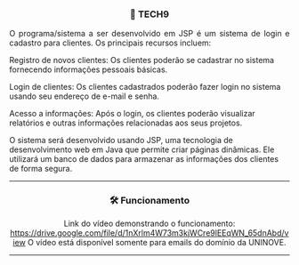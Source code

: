 <h3 align="center"> 🚀 TECH9 </h3>
<p align="justify">O programa/sistema a ser desenvolvido em JSP é um sistema de login e cadastro para clientes. Os principais recursos incluem:

Registro de novos clientes: Os clientes poderão se cadastrar no sistema fornecendo informações pessoais básicas.

Login de clientes: Os clientes cadastrados poderão fazer login no sistema usando seu endereço de e-mail e senha.

Acesso a informações: Após o login, os clientes poderão visualizar relatórios e outras informações relacionadas aos seus projetos.

O sistema será desenvolvido usando JSP, uma tecnologia de desenvolvimento web em Java que permite criar páginas dinâmicas. Ele utilizará um banco de dados para armazenar as informações dos clientes de forma segura.</p>


------------

<div align="center">
<h3> 🛠 Funcionamento </h3>
  
Link do vídeo demonstrando o funcionamento: https://drive.google.com/file/d/1nXrlm4W73m3kjWCre9lEEqWN_65dnAbd/view
O vídeo está disponível somente para emails do domínio da UNINOVE.
</div>
  
------------
